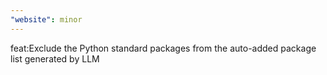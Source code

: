 ```yaml
---
"website": minor
---
```


feat:Exclude the Python standard packages from the auto-added package list generated by LLM
